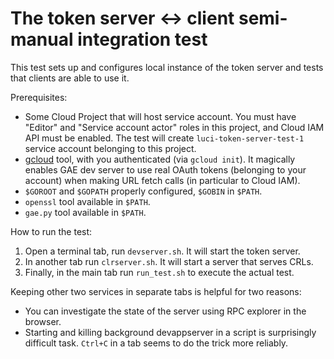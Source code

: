 # The token server <-> client semi-manual integration test

This test sets up and configures local instance of the token server and tests
that clients are able to use it.

Prerequisites:

* Some Cloud Project that will host service account. You must have "Editor" and
  "Service account actor" roles in this project, and Cloud IAM API must be
  enabled. The test will create `luci-token-server-test-1` service account
  belonging to this project.
* [gcloud](https://cloud.google.com/sdk/gcloud/) tool, with you authenticated
  (via `gcloud init`). It magically enables GAE dev server to use real OAuth
  tokens (belonging to your account) when making URL fetch calls (in particular
  to Cloud IAM).
* `$GOROOT` and `$GOPATH` properly configured, `$GOBIN` in `$PATH`.
* `openssl` tool available in `$PATH`.
* `gae.py` tool available in `$PATH`.

How to run the test:

1. Open a terminal tab, run `devserver.sh`. It will start the token server.
1. In another tab run `clrserver.sh`. It will start a server that serves CRLs.
1. Finally, in the main tab run `run_test.sh` to execute the actual test.

Keeping other two services in separate tabs is helpful for two reasons:

* You can investigate the state of the server using RPC explorer in the browser.
* Starting and killing background devappserver in a script is surprisingly
  difficult task. `Ctrl+C` in a tab seems to do the trick more reliably.
